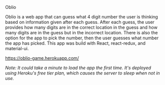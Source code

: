 Oblio

Oblio is a web app that can guess what 4 digit number the user is thinking based on information given after each guess. After each guess, the user provides how many digits are in the correct location in the guess and how many digits are in the guess but in the incorrect location. There is also the option for the app to pick the number, then the user guesses what number the app has picked. This app was build with React, react-redux, and material-ui.

https://oblio-game.herokuapp.com/

*Note: It could take a minute to load the app the first time. It's deployed using Heroku's free tier plan, which causes the server to sleep when not in use.*
